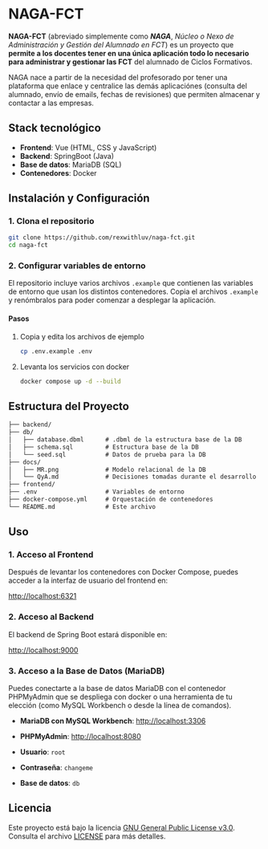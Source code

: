 # NAGA-FCT

**NAGA-FCT** (abreviado simplemente como ***NAGA***, *Núcleo o Nexo de Administración y Gestión del Alumnado en FCT*) es un proyecto que **permite a los docentes tener en una única aplicación todo lo necesario para administrar y gestionar las FCT** del alumnado de Ciclos Formativos.

NAGA nace a partir de la necesidad del profesorado por tener una plataforma que enlace y centralice las demás aplicaciónes (consulta del alumnado, envío de emails, fechas de revisiones) que permiten almacenar y contactar a las empresas.

## Stack tecnológico

- **Frontend**: Vue (HTML, CSS y JavaScript)
- **Backend**: SpringBoot (Java)
- **Base de datos**: MariaDB (SQL)
- **Contenedores**: Docker

## Instalación y Configuración

### 1. Clona el repositorio

```bash
git clone https://github.com/rexwithluv/naga-fct.git
cd naga-fct
```

### 2. Configurar variables de entorno

El repositorio incluye varios archivos `.example` que contienen las variables de entorno que usan los distintos contenedores. Copia el archivos `.example` y renómbralos para poder comenzar a desplegar la aplicación.

#### Pasos

1. Copia y edita los archivos de ejemplo

   ```bash
   cp .env.example .env
   ```

2. Levanta los servicios con docker

   ```bash
   docker compose up -d --build
   ```

## Estructura del Proyecto

``` md
├── backend/
├── db/
│   ├── database.dbml      # .dbml de la estructura base de la DB
│   ├── schema.sql         # Estructura base de la DB
│   └── seed.sql           # Datos de prueba para la DB
├── docs/
│   ├── MR.png             # Modelo relacional de la DB
│   └── QyA.md             # Decisiones tomadas durante el desarrollo
├── frontend/
├── .env                   # Variables de entorno
├── docker-compose.yml     # Orquestación de contenedores
└── README.md              # Este archivo
```

## Uso

### 1. Acceso al Frontend

Después de levantar los contenedores con Docker Compose, puedes acceder a la interfaz de usuario del frontend en:

[http://localhost:6321](http://localhost:6321)

### 2. Acceso al Backend

El backend de Spring Boot estará disponible en:

[http://localhost:9000](http://localhost:9000)

### 3. Acceso a la Base de Datos (MariaDB)

Puedes conectarte a la base de datos MariaDB con el contenedor PHPMyAdmin que se despliega con docker o una herramienta de tu elección (como MySQL Workbench o desde la línea de comandos).

- **MariaDB con MySQL Workbench**: [http://localhost:3306](http://localhost:3306)
- **PHPMyAdmin**: [http://localhost:8080](http://localhost:8080)

- **Usuario**: `root`
- **Contraseña**: `changeme`
- **Base de datos**: `db`

## Licencia

Este proyecto está bajo la licencia [GNU General Public License v3.0](https://www.gnu.org/licenses/gpl-3.0.html). Consulta el archivo [LICENSE](./LICENSE) para más detalles.
